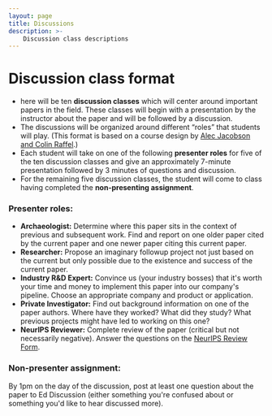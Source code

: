 ```yaml
---
layout: page
title: Discussions
description: >-
    Discussion class descriptions
---
```


# Discussion class format

- here will be ten **discussion classes** which will center around important papers in the field. These classes will begin with a presentation by the instructor about the paper and will be followed by a discussion.
- The discussions will be organized around different “roles” that students will play. (This format is based on a course design by [Alec Jacobson and Colin Raffel](https://colinraffel.com/blog/role-playing-seminar.html).)
- Each student will take on one of the following **presenter roles** for five of the ten discussion classes and give an approximately 7-minute presentation followed by 3 minutes of questions and discussion.
- For the remaining five discussion classes, the student will come to class having completed the **non-presenting assignment**.

### Presenter roles:
- **Archaeologist:** Determine where this paper sits in the context of previous and subsequent work. Find and report on one older paper cited by the current paper and one newer paper citing this current paper.
- **Researcher:** Propose an imaginary followup project not just based on the current but only possible due to the existence and success of the current paper.
- **Industry R&D Expert:** Convince us (your industry bosses) that it's worth your time and money to implement this paper into our company's pipeline. Choose an appropriate company and product or application.
- **Private Investigator:** Find out background information on one of the paper authors. Where have they worked? What did they study? What previous projects might have led to working on this one?
- **NeurIPS Reviewer:** Complete review of the paper (critical but not necessarily negative). Answer the questions on the [NeurIPS Review Form](https://nips.cc/Conferences/2022/ReviewerGuidelines).

### Non-presenter assignment:
By 1pm on the day of the discussion, post at least one question about the paper to Ed Discussion (either something you're confused about or something you'd like to hear discussed more).
